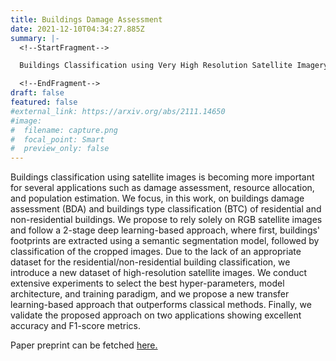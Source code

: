 ```yaml
---
title: Buildings Damage Assessment
date: 2021-12-10T04:34:27.885Z
summary: |-
  <!--StartFragment-->

  Buildings Classification using Very High Resolution Satellite Imagery

  <!--EndFragment-->
draft: false
featured: false
#external_link: https://arxiv.org/abs/2111.14650
#image:
#  filename: capture.png
#  focal_point: Smart
#  preview_only: false
---
```

<!--StartFragment-->

Buildings classification using satellite images is becoming more important for several applications such as damage assessment, resource allocation, and population estimation. We focus, in this work, on buildings damage assessment (BDA) and buildings type classification (BTC) of residential and non-residential buildings. We propose to rely solely on RGB satellite images and follow a 2-stage deep learning-based approach, where first, buildings' footprints are extracted using a semantic segmentation model, followed by classification of the cropped images. Due to the lack of an appropriate dataset for the residential/non-residential building classification, we introduce a new dataset of high-resolution satellite images. We conduct extensive experiments to select the best hyper-parameters, model architecture, and training paradigm, and we propose a new transfer learning-based approach that outperforms classical methods. Finally, we validate the proposed approach on two applications showing excellent accuracy and F1-score metrics.

Paper preprint can be fetched <a href="https://arxiv.org/abs/2111.14650" target="_blank">here.</a>

<!--EndFragment-->